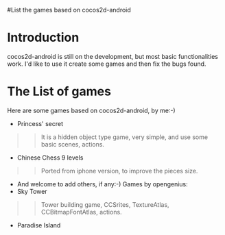 #List the games based on cocos2d-android

# Introduction #

cocos2d-android is still on the development, but most basic functionalities work.
I'd like to use it create some games and then fix the bugs found.


# The List of games #
Here are some games based on cocos2d-android, by me:-)
  * Princess' secret
> > It is a hidden object type game, very simple, and use some basic scenes, actions.
  * Chinese Chess 9 levels
> > Ported from iphone version, to improve the pieces size.
  * And welcome to add others, if any:-)
Games by opengenius:
  * Sky Tower
> > Tower building game, CCSrites, TextureAtlas, CCBitmapFontAtlas, actions.
  * Paradise Island